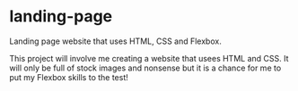 # landing-page
Landing page website that uses HTML, CSS and Flexbox.

This project will involve me creating a website that usees HTML and CSS. It will only be full of stock images and nonsense but it is a chance for me to put my Flexbox skills to the test!

